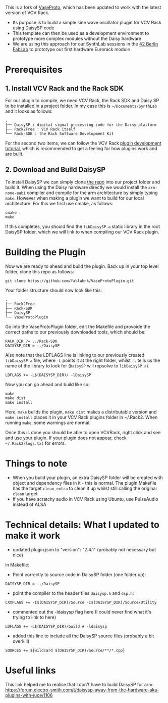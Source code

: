This is a fork of [VaseProto](https://github.com/stephenhensley/VaseProto), which has been updated to work with the latest version of VCV Rack.

- Its purpose is to build a simple sine wave oscillator plugin for VCV Rack using DaisySP code
- This template can then be used as a development environment to prototype more complex modules without the Daisy hardware
- We are using this approach for our SynthLab sessions in the [42 Berlin FabLab](https://workish.berlin/fablab) to prototype our first hardware Eurorack module

# Prerequisites

## 1. Install VCV Rack and the Rack SDK

For our plugin to compile, we need VCV Rack, the Rack SDK and Daisy SP to be installed in a project folder. In my case this is `~/Documents/SynthLab` and it looks as follows:

```
.
├── DaisySP : digital signal processing code for the Daisy platform
├── Rack2Free : VCV Rack itself
└── Rack-SDK : the Rack Software Development Kit
```

For the second two items, we can follow the VCV Rack [plugin development tutorial](https://vcvrack.com/manual/PluginDevelopmentTutorial), which is recommended to get a feeling for how plugins work and are built.

## 2. Download and Build DaisySP

To install DaisySP we can simply clone [the repo](https://github.com/electro-smith/DaisySP) into our project folder and build it. When using the Daisy hardware directly we would install the `arm-none-eabi` compiler and compile for the arm architecture by simply typing `make`. However when making a plugin we want to build for our local architecture. For this we first use cmake, as follows:

```
cmake .
make
```

If this completes, you should find the `libDaisySP.a` static library in the root DaisySP folder, which we will link to when compiling our VCV Rack plugin.

# Building the Plugin

Now we are ready to ahead and build the plugin. Back up in your top level folder, clone this repo as follows:

`git clone https://github.com/fablabnk/VaseProtoPlugin.git`

Your folder structure should now look like this:

```
.
├── Rack2Free
├── Rack-SDK
├── DaisySP
└── VaseProtoPlugin
```

Go into the VaseProtoPlugin folder, edit the Makefile and provoide the correct paths to our previously downloaded tools, which should be:

```
RACK_DIR ?= ../Rack-SDK
DAISYSP_DIR = ../DaisySP
```

Also note that the LDFLAGS line is linking to our previously created `libDaisySP.a` file, where `-L` points it at the right folder, whilst `-l` tells us the name of the library to look for (`DaisySP` will repsolve to `libDaisySP.a`).

```
LDFLAGS += -L$(DAISYSP_DIR)/ -lDaisySP
```

Now you can go ahead and build like so:

```
make
make dist
make install
```

Here, `make` builds the plugin, `make dist` makes a distributable version and `make install` places it in your VCV Rack plugins folder in ~/.Rack2. When running `make`, some warnings are normal.

Once this is done you should be able to open VCVRack, right click and see and use your plugin. If your plugin does not appear, check `~/.Rack2/logs.txt` for errors.

# Things to note

- When you build your plugin, an extra DaisySP folder will be created with object and dependency files in it - this is normal. The plugin Makefile has the target `clean_extra` to clean it up whilst still calling the original `clean` target
- If you have scratchy audio in VCV Rack using Ubuntu, use PulseAudio instead of ALSA

# Technical details: What I updated to make it work

- updated plugin.json to "version": "2.4.1" (probably not necessary but nice)

in Makefile:
- Point correctly to source code in DaisySP folder (one folder up):
```
DAISYSP_DIR = ../DaisySP
```
- point the compiler to the header files `daisysp.h` and `dsp.h`:
```
CXXFLAGS += -I$(DAISYSP_DIR)/Source -I$(DAISYSP_DIR)/Source/Utility
```
- commented out the -ldaisysp flag here (I could never find what it's trying to link to here)
```
LDFLAGS += -L$(DAISYSP_DIR)/build # -ldaisysp
```
- added this line to include all the DaisySP source files (probably a bit overkill)
```
SOURCES += ${wildcard $(DAISYSP_DIR)/Source/**/*.cpp}
```

# Useful links

This link helped me to realise that I don't have to build DaisySP for arm:
https://forum.electro-smith.com/t/daisysp-away-from-the-hardware-aka-plugins-with-juce/1106
